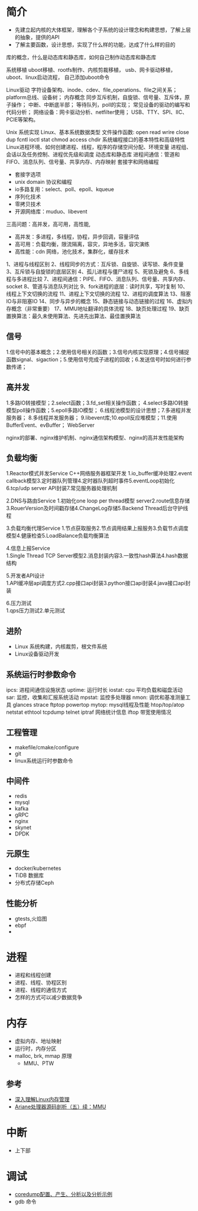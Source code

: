 # 简介
+ 先建立起内核的大体框架，理解各个子系统的设计理念和构建思想，了解上层的抽象，提供的API
+ 了解主要函数，设计思想，实现了什么样的功能，达成了什么样的目的

库的概念，什么是动态库和静态库，如何自己制作动态库和静态库


系统移植
uboot移植、rootfs制作、内核剪裁移植，
usb、网卡驱动移植，
uboot、linux启动流程，
自己添加uboot命令

Linux驱动
字符设备架构、inode、cdev、file_operations、file之间关系；
platform总线、设备树；
内存概念
同步互斥机制，自旋锁、信号量、互斥体，原子操作；
中断、中断底半部；
等待队列，poll的实现；
常见设备的驱动的编写和代码分析；
网络设备：网卡驱动分析、netfilter使用；
USB、TTY、SPI、IIC、PCIE等架构。

Unix 系统实现 Linux、基本系统数据类型
文件操作函数: open read wrire close dup fcntl ioctl stat chmod access chdir
系统编程接口的基本特性和高级特性
Linux进程环境、如何创建进程、线程，程序的存储空间分配、环境变量
进程组、会话以及任务控制、进程优先级和调度
动态库和静态库
进程间通信：管道和FIFO、消息队列、信号量、共享内存、内存映射
套接字和网络编程
+ 套接字选项
+ unix domain 协议和编程
+ io多路复用：select、poll、epoll、kqueue
+ 序列化技术
+ 零拷贝技术
+ 开源网络库：muduo、libevent

三高问题：高并发，高可用，高性能,
+ 高并发：多进程，多线程，协程，异步回调，容量评估
+ 高可用：负载均衡，限流隔离，容灾，异地多活，容灾演练
+ 高性能：cdn 网络，池化技术，集群化，缓存技术

1、进程与线程区别
2、线程同步的方式：互斥锁、自旋锁、读写锁、条件变量
3、互斥锁与自旋锁的底层区别
4、孤儿进程与僵尸进程
5、死锁及避免
6、多线程与多进程比较
7、进程间通信：PIPE、FIFO、消息队列、信号量、共享内存、socket
8、管道与消息队列对比
9、fork进程的底层：读时共享，写时复制
10、线程上下文切换的流程
11、进程上下文切换的流程
12、进程的调度算法
13、阻塞IO与非阻塞IO
14、同步与异步的概念
15、静态链接与动态链接的过程
16、虚拟内存概念（非常重要）
17、MMU地址翻译的具体流程
18、缺页处理过程
19、缺页置换算法：最久未使用算法、先进先出算法、最佳置换算法


## 信号
1.信号中的基本概念；2.使用信号相关的函数；3.信号内核实现原理；4.信号捕捉函数signal、sigaction；5.使用信号完成子进程的回收；6.发送信号时如何进行参数传递；

## 高并发
1.多路IO转接模型；2.select函数；3.fd_set相关操作函数；
4.select多路IO转接模型poll操作函数；5.epoll多路IO模型；
6.线程池模型的设计思想；7.多进程并发服务器；
8.多线程并发服务器；
9.libevent库;10.epoll反应堆模型；11.使用BufferEvent、evBuffer；
WebServer

nginx的部署、nginx维护机制、nginx通信架构模型、nginx的高并发性能架构

## 负载均衡
1.Reactor模式并发Service
C++网络服务器框架开发	1.io_buffer缓冲处理2.event callback模型3.定时器队列管理4.定时器队列超时事件5.eventLoop初始化6.tcp/udp server API封装7.常见服务器处理机制

2.DNS与路由Service	
1.初始化one loop per thread模型 server2.route信息存储3.RouerVersion及时间戳存储4.ChangeLog存储5.Backend Thread后台守护线程

3.负载均衡代理Service	
1.节点获取服务2.节点调用结果上报服务3.负载节点调度模型4.健康检查5.LoadBalance负载均衡算法

4.信息上报Service	
1.Single Thread TCP Server模型2.消息封装内容3.一致性hash算法4.hash数据结构

5.开发者API设计	
1.API缓冲层api调度方式2.cpp接口api封装3.python接口api封装4.java接口api封装

6.压力测试	
1.qps压力测试2.单元测试

## 进阶
+ Linux 系统构建，内核裁剪，根文件系统
+ Linux设备驱动开发

## 系统运行时参数命令
ipcs: 进程间通信设施状态
uptime: 运行时长
iostat: cpu 平均负载和磁盘活动
sar: 监控，收集和汇报系统活动
mpstat: 监控多处理器
nmon: 调优和基准测量工具
glances
strace
ftptop
powertop
mytop: mysql线程及性能
htop/top/atop
netstat
ethtool
tcpdump
telnet
iptraf 网络统计信息
iftop 带宽使用情况

## 工程管理
+ makefile/cmake/configure
+ git
+ linux系统运行时参数命令

## 中间件
+ redis
+ mysql
+ kafka
+ gRPC
+ nginx
+ skynet
+ DPDK

## 元原生
+ docker/kubernetes
+ TiDB 数据库
+ 分布式存储Ceph

## 性能分析
+ gtests,火焰图
+ ebpf
+ 

# 进程
+ 进程和线程创建
+ 进程、线程、协程区别
+ 进程、线程的通信方式
+ 怎样的方式可以减少数据竞争

# 内存
+ 虚拟内存、地址映射
+ 运行时，内存分区
+ malloc, brk, mmap 原理
  + MMU、PTW

## 参考
+ [深入理解Linux内存管理](https://blog.csdn.net/orangeboyye/article/details/125998574)
+ [Ariane处理器源码剖析（五）续：MMU](https://zhuanlan.zhihu.com/p/473208374)

# 中断
+ 上下部


# 调试
+ [coredump配置、产生、分析以及分析示例](https://www.cnblogs.com/arnoldlu/p/11160510.html)
+ gdb 命令
